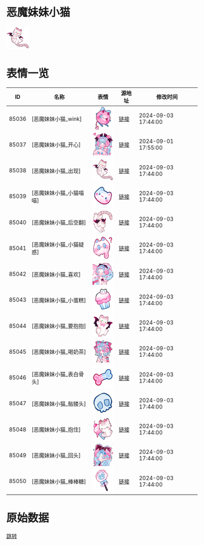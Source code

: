# 恶魔妹妹小猫

<img src="./cover.png" height="60" alt="cover" />

# 表情一览

|ID|名称|表情|源地址|修改时间|
|----|----|----|----|----|
|85036|[恶魔妹妹小猫_wink]|<img src="./pic/085036_%5B恶魔妹妹小猫_wink%5D.png" height="60" alt="wink"/>|[链接](https://i0.hdslb.com/bfs/garb/a164f1f8749a33afad52cfb1d35a6ae5901c88d8.png)|2024-09-03 17:44:00|
|85037|[恶魔妹妹小猫_开心]|<img src="./pic/085037_%5B恶魔妹妹小猫_开心%5D.png" height="60" alt="开心"/>|[链接](https://i0.hdslb.com/bfs/garb/f24aed2d5edb8b1466f555385c81e2148f648f99.png)|2024-09-01 17:55:00|
|85038|[恶魔妹妹小猫_出现]|<img src="./pic/085038_%5B恶魔妹妹小猫_出现%5D.png" height="60" alt="出现"/>|[链接](https://i0.hdslb.com/bfs/garb/5746585f4a818d0b9090a3e919c70f8debb2158d.png)|2024-09-03 17:44:00|
|85039|[恶魔妹妹小猫_小猫喵喵]|<img src="./pic/085039_%5B恶魔妹妹小猫_小猫喵喵%5D.png" height="60" alt="小猫喵喵"/>|[链接](https://i0.hdslb.com/bfs/garb/29fe881ce39d8fd5d48b4a5e33f67b8916a01948.png)|2024-09-03 17:44:00|
|85040|[恶魔妹妹小猫_后空翻]|<img src="./pic/085040_%5B恶魔妹妹小猫_后空翻%5D.png" height="60" alt="后空翻"/>|[链接](https://i0.hdslb.com/bfs/garb/3b658d22f8bb12e49decd46adb4d123439e83549.png)|2024-09-03 17:44:00|
|85041|[恶魔妹妹小猫_小猫疑惑]|<img src="./pic/085041_%5B恶魔妹妹小猫_小猫疑惑%5D.png" height="60" alt="小猫疑惑"/>|[链接](https://i0.hdslb.com/bfs/garb/d996761887e1d45ef6039a3694f2d386a2c80cd7.png)|2024-09-03 17:44:00|
|85042|[恶魔妹妹小猫_喜欢]|<img src="./pic/085042_%5B恶魔妹妹小猫_喜欢%5D.png" height="60" alt="喜欢"/>|[链接](https://i0.hdslb.com/bfs/garb/521fade8a0178d546590730e8f9bd2f4e2104338.png)|2024-09-03 17:44:00|
|85043|[恶魔妹妹小猫_小蛋糕]|<img src="./pic/085043_%5B恶魔妹妹小猫_小蛋糕%5D.png" height="60" alt="小蛋糕"/>|[链接](https://i0.hdslb.com/bfs/garb/17229157fa722d6a85442877846bc6329bfc70d0.png)|2024-09-03 17:44:00|
|85044|[恶魔妹妹小猫_要抱抱]|<img src="./pic/085044_%5B恶魔妹妹小猫_要抱抱%5D.png" height="60" alt="要抱抱"/>|[链接](https://i0.hdslb.com/bfs/garb/9b7c487fb96425e06be7b5a52cabff9464025449.png)|2024-09-03 17:44:00|
|85045|[恶魔妹妹小猫_喝奶茶]|<img src="./pic/085045_%5B恶魔妹妹小猫_喝奶茶%5D.png" height="60" alt="喝奶茶"/>|[链接](https://i0.hdslb.com/bfs/garb/de0695f5f7551cc510373f9d957c338a74163633.png)|2024-09-03 17:44:00|
|85046|[恶魔妹妹小猫_表白骨头]|<img src="./pic/085046_%5B恶魔妹妹小猫_表白骨头%5D.png" height="60" alt="表白骨头"/>|[链接](https://i0.hdslb.com/bfs/garb/05fec2aad79a58c0610c5566ec03be352a1345d7.png)|2024-09-03 17:44:00|
|85047|[恶魔妹妹小猫_骷髅头]|<img src="./pic/085047_%5B恶魔妹妹小猫_骷髅头%5D.png" height="60" alt="骷髅头"/>|[链接](https://i0.hdslb.com/bfs/garb/9c69a46ad3af4c5d2b58d6210f4fc953cd91d8b3.png)|2024-09-03 17:44:00|
|85048|[恶魔妹妹小猫_抱住]|<img src="./pic/085048_%5B恶魔妹妹小猫_抱住%5D.png" height="60" alt="抱住"/>|[链接](https://i0.hdslb.com/bfs/garb/b3fca046cce401cc65c3297d9c529be5575faf69.png)|2024-09-03 17:44:00|
|85049|[恶魔妹妹小猫_回头]|<img src="./pic/085049_%5B恶魔妹妹小猫_回头%5D.png" height="60" alt="回头"/>|[链接](https://i0.hdslb.com/bfs/garb/12db4ad4f67c9d6c6458d9ef325f2808100d7d49.png)|2024-09-03 17:44:00|
|85050|[恶魔妹妹小猫_棒棒糖]|<img src="./pic/085050_%5B恶魔妹妹小猫_棒棒糖%5D.png" height="60" alt="棒棒糖"/>|[链接](https://i0.hdslb.com/bfs/garb/9bc8f2a199b62ca03daa2732b2831c52175a82ee.png)|2024-09-03 17:44:00|

# 原始数据

[跳转](./raw.json)

